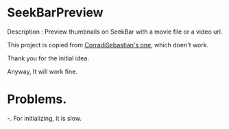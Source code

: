 # SeekBarPreview
Description : Preview thumbnails on SeekBar with a movie file or a video url.

This project is copied from [CorradiSebastian's one](https://github.com/CorradiSebastian/SeekBarPreview), 
which doen't work.

Thank you for the initial idea.
 
Anyway, It will work fine. 
 
# Problems.

-. For initializing, it is slow. 




